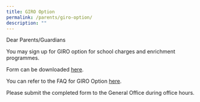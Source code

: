 ```yaml
---
title: GIRO Option
permalink: /parents/giro-option/
description: ""
---
```


Dear Parents/Guardians  
  
You may sign up for GIRO option for school charges and enrichment programmes.  
  
Form can be downloaded [here](https://drive.google.com/file/d/1CSnkXT9jbWOWChsL90V8-8tAhz4BnL_V/view).  
  
You can refer to the FAQ for GIRO Option [here](https://drive.google.com/file/d/13w_GZl7ScxJVJ0_PCjVdcBZSIc_VJcuL/view).  
  
Please submit the completed form to the General Office during office hours.  
  
